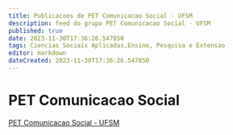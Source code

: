 ```yaml
---
title: Publicacoes de PET Comunicacao Social - UFSM
description: feed do grupo PET Comunicacao Social - UFSM
published: true
date: 2023-11-30T17:36:26.547850
tags: Ciencias Sociais Aplicadas,Ensino, Pesquisa e Extensao
editor: markdown
dateCreated: 2023-11-30T17:36:26.547850
---
```


# PET Comunicacao Social
[PET Comunicacao Social - UFSM](/grupo/265PETComunicacaoSocialUFSM.md)